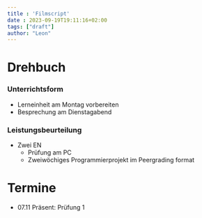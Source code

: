 ```yaml
---
title : 'Filmscript'
date : 2023-09-19T19:11:16+02:00
tags: ["draft"]
author: "Leon"
---
```


# Drehbuch

### Unterrichtsform

- Lerneinheit am Montag vorbereiten
- Besprechung am Dienstagabend

### Leistungsbeurteilung
- Zwei EN
    - Prüfung am PC
    - Zweiwöchiges Programmierprojekt im Peergrading format


# Termine

- 07.11 Präsent: Prüfung 1
